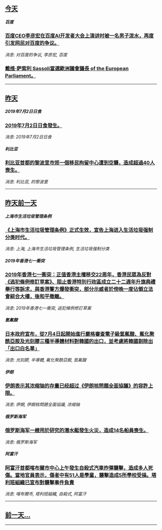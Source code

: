 

## [今天](/news/2019/07/3/index.md)

##### 百度
### [百度CEO李彦宏在百度AI开发者大会上演讲时被一名男子泼水，再度引发网民对百度的争议。 ](/news/2019/07/3/百度CEO李彦宏在百度AI开发者大会上演讲时被一名男子泼水-再度引发网民对百度的争议.md)
_消息: 对百度的争议, 李彦宏, 百度_

##### 
### [戴维·萨索利 Sassoli當選歐洲議會議長 of the European Parliament。 ](/news/2019/07/3/戴维-萨索利-Sassoli當選歐洲議會議長-of-the-European-Parliament.md)
---

## [昨天](/news/2019/07/2/index.md)

##### 2019年7月2日日食
### [2019年7月2日日食發生。 ](/news/2019/07/2/2019年7月2日日食發生.md)
_消息: 2019年7月2日日食_

##### 利比亚
### [利比亚首都的黎波里市郊一個移民拘留中心遭到空襲，造成超過40人喪生。 ](/news/2019/07/2/利比亚首都的黎波里市郊一個移民拘留中心遭到空襲-造成超過40人喪生.md)
_消息: 利比亚, 的黎波里_

---

## [昨天前一天](/news/2019/07/1/index.md)

##### 上海市生活垃圾管理条例
### [《上海市生活垃圾管理条例》正式生效，宣告上海进入生活垃圾强制分类时代。](/news/2019/07/1/上海市生活垃圾管理条例-正式生效-宣告上海进入生活垃圾强制分类时代.md)
_消息: 上海, 上海市生活垃圾管理条例, 生活垃圾强制分类_

##### 2019年香港七一衝突
### [2019年香港七一衝突：正值香港主權移交22周年，香港民眾為反對《逃犯條例修訂草案》、阻止香港特別行政區成立二十二週年升旗典禮舉行等訴求，與香港警方爆發衝突，部分示威者於傍晚一度佔領立法會綜合大樓，後和平撤離。](/news/2019/07/1/2019年香港七一衝突-正值香港主權移交22周年-香港民眾為反對-逃犯條例修訂草案-阻止香港特別行政區成立二十二週年升.md)
_消息: 2019年香港七一衝突, 逃犯條例修訂草案_

##### 氫氟酸
### [日本政府宣布，從7月4日起開始進行嚴格審查電子級氫氟酸、氟化聚酰亞胺及光刻膠三種半導體材料對韓國的出口，並考慮將韓國剔除出「出口白名單」 ](/news/2019/07/1/日本政府宣布-從7月4日起開始進行嚴格審查電子級氫氟酸-氟化聚酰亞胺及光刻膠三種半導體材料對韓國的出口-並考慮將韓國剔除.md)
_消息: 光刻膠, 半導體, 氟化聚酰亞胺, 氫氟酸_

##### 伊朗
### [伊朗表示其浓缩铀的存量已经超过《伊朗核問題全面協議》的容許上限。 ](/news/2019/07/1/伊朗表示其浓缩铀的存量已经超过-伊朗核問題全面協議-的容許上限.md)
_消息: 伊朗, 伊朗核問題全面協議, 浓缩铀_

##### 俄罗斯海军
### [俄罗斯海军一艘用於研究的潛水艇發生火災，造成14名船員喪生。 ](/news/2019/07/1/俄罗斯海军一艘用於研究的潛水艇發生火災-造成14名船員喪生.md)
_消息: 俄罗斯海军_

##### 阿富汗
### [阿富汗首都喀布爾市中心上午發生自殺式汽車炸彈襲擊，造成多人死傷。當地官員表示，傷者中有51人是學童，襲擊造成5所學校受損。塔利班組織已宣布對襲擊事件負責 ](/news/2019/07/1/阿富汗首都喀布爾市中心上午發生自殺式汽車炸彈襲擊-造成多人死傷-當地官員表示-傷者中有51人是學童-襲擊造成5所學校受損.md)
_消息: 喀布爾市, 塔利班組織, 自殺式, 阿富汗_

---

## [前一天...](/news/2019/06/30/index.md)

---

